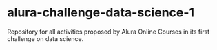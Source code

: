 # alura-challenge-data-science-1
Repository for all activities proposed by Alura Online Courses in its first challenge on data science.
